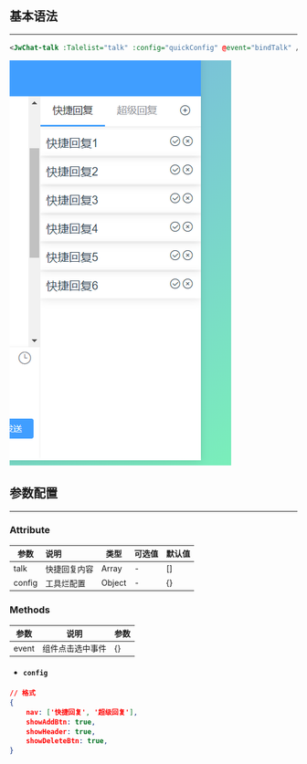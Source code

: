 ## 基本语法

---


``` xml
<JwChat-talk :Talelist="talk" :config="quickConfig" @event="bindTalk" />
```

![](./img/20200505220459.png)


## 参数配置

---

### Attribute

| 参数   | 说明         | 类型   | 可选值 | 默认值 |
| ------ | :----------- | ------ | ------ | ------ |
| talk   | 快捷回复内容 | Array  | -      | []     |
| config | 工具烂配置   | Object | -      | {}     |

### Methods

| 参数  | 说明             | 参数 |
| ----- | ---------------- | ---- |
| event | 组件点击选中事件 | {}   |



*  ####  `config`


``` json
// 格式
{
    nav: ['快捷回复', '超级回复'],
    showAddBtn: true,
    showHeader: true,
    showDeleteBtn: true,
}
```
